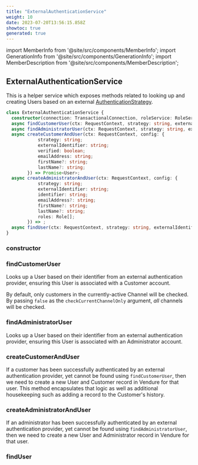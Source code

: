 ```yaml
---
title: "ExternalAuthenticationService"
weight: 10
date: 2023-07-20T13:56:15.858Z
showtoc: true
generated: true
---
```

<!-- This file was generated from the Vendure source. Do not modify. Instead, re-run the "docs:build" script -->
import MemberInfo from '@site/src/components/MemberInfo';
import GenerationInfo from '@site/src/components/GenerationInfo';
import MemberDescription from '@site/src/components/MemberDescription';


## ExternalAuthenticationService

<GenerationInfo sourceFile="packages/core/src/service/helpers/external-authentication/external-authentication.service.ts" sourceLine="24" packageName="@vendure/core" />

This is a helper service which exposes methods related to looking up and creating Users based on an
external <a href='/typescript-api/auth/authentication-strategy#authenticationstrategy'>AuthenticationStrategy</a>.

```ts title="Signature"
class ExternalAuthenticationService {
  constructor(connection: TransactionalConnection, roleService: RoleService, historyService: HistoryService, customerService: CustomerService, administratorService: AdministratorService, channelService: ChannelService)
  async findCustomerUser(ctx: RequestContext, strategy: string, externalIdentifier: string, checkCurrentChannelOnly:  = true) => Promise<User | undefined>;
  async findAdministratorUser(ctx: RequestContext, strategy: string, externalIdentifier: string) => Promise<User | undefined>;
  async createCustomerAndUser(ctx: RequestContext, config: {
            strategy: string;
            externalIdentifier: string;
            verified: boolean;
            emailAddress: string;
            firstName?: string;
            lastName?: string;
        }) => Promise<User>;
  async createAdministratorAndUser(ctx: RequestContext, config: {
            strategy: string;
            externalIdentifier: string;
            identifier: string;
            emailAddress?: string;
            firstName?: string;
            lastName?: string;
            roles: Role[];
        }) => ;
  async findUser(ctx: RequestContext, strategy: string, externalIdentifier: string) => Promise<User | undefined>;
}
```

### constructor

<MemberInfo kind="method" type="(connection: <a href='/typescript-api/data-access/transactional-connection#transactionalconnection'>TransactionalConnection</a>, roleService: <a href='/typescript-api/services/role-service#roleservice'>RoleService</a>, historyService: <a href='/typescript-api/services/history-service#historyservice'>HistoryService</a>, customerService: <a href='/typescript-api/services/customer-service#customerservice'>CustomerService</a>, administratorService: <a href='/typescript-api/services/administrator-service#administratorservice'>AdministratorService</a>, channelService: <a href='/typescript-api/services/channel-service#channelservice'>ChannelService</a>) => ExternalAuthenticationService"   />


### findCustomerUser

<MemberInfo kind="method" type="(ctx: <a href='/typescript-api/request/request-context#requestcontext'>RequestContext</a>, strategy: string, externalIdentifier: string, checkCurrentChannelOnly:  = true) => Promise&#60;<a href='/typescript-api/entities/user#user'>User</a> | undefined&#62;"   />

Looks up a User based on their identifier from an external authentication
provider, ensuring this User is associated with a Customer account.

By default, only customers in the currently-active Channel will be checked.
By passing `false` as the `checkCurrentChannelOnly` argument, _all_ channels
will be checked.
### findAdministratorUser

<MemberInfo kind="method" type="(ctx: <a href='/typescript-api/request/request-context#requestcontext'>RequestContext</a>, strategy: string, externalIdentifier: string) => Promise&#60;<a href='/typescript-api/entities/user#user'>User</a> | undefined&#62;"   />

Looks up a User based on their identifier from an external authentication
provider, ensuring this User is associated with an Administrator account.
### createCustomerAndUser

<MemberInfo kind="method" type="(ctx: <a href='/typescript-api/request/request-context#requestcontext'>RequestContext</a>, config: {             strategy: string;             externalIdentifier: string;             verified: boolean;             emailAddress: string;             firstName?: string;             lastName?: string;         }) => Promise&#60;<a href='/typescript-api/entities/user#user'>User</a>&#62;"   />

If a customer has been successfully authenticated by an external authentication provider, yet cannot
be found using `findCustomerUser`, then we need to create a new User and
Customer record in Vendure for that user. This method encapsulates that logic as well as additional
housekeeping such as adding a record to the Customer's history.
### createAdministratorAndUser

<MemberInfo kind="method" type="(ctx: <a href='/typescript-api/request/request-context#requestcontext'>RequestContext</a>, config: {             strategy: string;             externalIdentifier: string;             identifier: string;             emailAddress?: string;             firstName?: string;             lastName?: string;             roles: <a href='/typescript-api/entities/role#role'>Role</a>[];         }) => "   />

If an administrator has been successfully authenticated by an external authentication provider, yet cannot
be found using `findAdministratorUser`, then we need to create a new User and
Administrator record in Vendure for that user.
### findUser

<MemberInfo kind="method" type="(ctx: <a href='/typescript-api/request/request-context#requestcontext'>RequestContext</a>, strategy: string, externalIdentifier: string) => Promise&#60;<a href='/typescript-api/entities/user#user'>User</a> | undefined&#62;"   />


